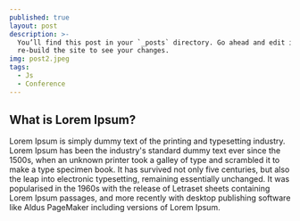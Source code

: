```yaml
---
published: true
layout: post
description: >-
  You’ll find this post in your `_posts` directory. Go ahead and edit it and
  re-build the site to see your changes.
img: post2.jpeg
tags:
  - Js
  - Conference
---
```

## What is Lorem Ipsum?
Lorem Ipsum is simply dummy text of the printing and typesetting industry. Lorem Ipsum has been the industry's standard dummy text ever since the 1500s, when an unknown printer took a galley of type and scrambled it to make a type specimen book. It has survived not only five centuries, but also the leap into electronic typesetting, remaining essentially unchanged. It was popularised in the 1960s with the release of Letraset sheets containing Lorem Ipsum passages, and more recently with desktop publishing software like Aldus PageMaker including versions of Lorem Ipsum.
